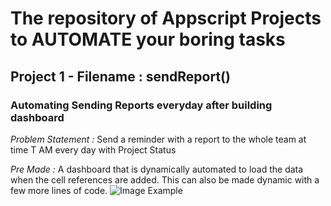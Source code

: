 # The repository of Appscript Projects to AUTOMATE your boring tasks

## Project 1 - Filename : sendReport()
### Automating Sending Reports everyday after building dashboard
_Problem Statement :_ Send a reminder with a report to the whole team at time T AM every day with Project Status

_Pre Made :_ A dashboard that is dynamically automated to load the data when the cell references are added. This can also be made dynamic with a few more lines of code.
![Image Example](https://github.com/ShinyDhar/appscript3/blob/main/image.PNG?raw=true)


